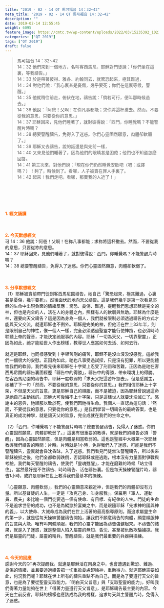 ```yaml
---
title: "2019 - 02 - 14 QT 馬可福音 14：32~42"
meta_title: "2019 - 02 - 14 QT 馬可福音 14：32~42"
description: ""
date: 2019-02-14 12:55:45
weight: 6095
feature_image: https://cmtc.tw/wp-content/uploads/2022/03/15235392_10211799862337740_180693556567566654_o-1.webp
categories: ["QT 2019"]
tags: ["QT 2019"]
draft: false
---
```


<blockquote>馬可福音 14：32~42<br />
14：32 他們來到一個地方，名叫客西馬尼。耶穌對門徒說：「你們坐在這裏，等我禱告。」<br />
14：33 於是帶著彼得、雅各、約翰同去，就驚恐起來，極其難過，<br />
14：34 對他們說：「我心裏甚是憂傷，幾乎要死；你們在這裏等候，警醒。」<br />
14：35 他就稍往前走，俯伏在地，禱告說：「倘若可行，便叫那時候過去。」<br />
14：36 他說：「阿爸！父啊！在你凡事都能；求你將這杯撤去。然而，不要從我的意思，只要從你的意思。」<br />
14：37 耶穌回來，見他們睡著了，就對彼得說：「西門，你睡覺嗎？不能警醒片時嗎？<br />
14：38 總要警醒禱告，免得入了迷惑。你們心靈固然願意，肉體卻軟弱了。」<br />
14：39 耶穌又去禱告，說的話還是與先前一樣，<br />
14：40 又來見他們睡著了，因為他們的眼睛甚是困倦；他們也不知道怎麼回答。<br />
14：41 第三次來，對他們說：「現在你們仍然睡覺安歇吧（吧：或譯嗎？）！夠了，時候到了。看哪，人子被賣在罪人手裏了。<br />
14：42 起來！我們走吧。看哪，那賣我的人近了！」</blockquote><br />
&nbsp;<br />
<br />
&nbsp;<br />
<br />
<span style="color: #ff6600;"><strong>1. </strong><strong>經文誦讀</strong></span><br />
<br />
<span style="color: #ff6600;"><strong> </strong></span><br />
<br />
<span style="color: #ff6600;"><strong>2. 今天默想</strong><strong>經文<br />
</strong></span>可 14：36 他說：阿爸！父啊！在祢凡事都能；求祢將這杯撤去。然而，不要從我的意思，只要從祢的意思。<br />
14：37 耶穌回來，見他們睡著了，就對彼得說：西門，你睡覺嗎？不能警醒片時嗎？<br />
14：38 總要警醒禱告，免得入了迷惑。你們心靈固然願意，肉體卻軟弱了。<br />
<br />
&nbsp;<br />
<br />
<span style="color: #ff6600;"><strong>3. 分享默想經文<br />
</strong></span>（1）耶穌被賣前帶門徒到客西馬尼園禱告，祂自己「驚恐起來，極其難過，心裏甚是憂傷，幾乎要死」，然後面伏於地向天父禱告。這是我們幾乎是第一次看見耶穌的生命中出現負面的情緒反應：驚恐、憂傷、難過，提醒我們思想耶穌是完全的神，但也是完全的人，活在人的身體之內，照樣有人的軟弱與無助。耶穌為什麼是神，還要向天父禱告？這是因為身為一個人，我們就被限制必須透過禱告的方式才能與天父交流，就連耶穌也不例外。耶穌是完美的神，但他活在世上33年半，則是限制自己的神性，像一個人一樣，完全必須透過聖靈才能行使神蹟，也必須時時聆聽上帝的聲音，才能決定祂服事的內容。耶穌「一切為天父，一切靠聖靈」，正因為如此，祂才能給世人作出榜樣，教導世人應當如何去活、如何去行。<br />
<br />
就連是耶穌，也同樣感受到十字架苦刑的痛苦，耶穌不是沒血沒淚沒感覺，這給我們一個很大的安慰。正因為如此，祂也凡事受過試探，只是沒有犯罪，所以更能體恤我們的軟弱。我們看見後來耶穌在十字架上忍受了刑罰和苦難，正因為是祂在客西馬尼園的禱告裏面經歷「禱告中的得勝」，禱告中的得勝，帶來環境上的得勝。在客西馬尼園的禱告中，耶穌一度軟弱的「求天父把這苦杯挪去」，但是感謝主，祂補了下一句「然而，不要從我的意思，只要從你的意思。」我們相信耶穌上十字架，不但是天父的旨意，更是耶穌自己的順服，而不是被迫，因為耶穌曾說過這命是祂自己主動捨的。耶穌大可後悔不上十字架，只是這樣世人就要沈淪滅亡了。感謝主的恩典，祂順服以致於死，使我們因祂得生命。我個人一直認為這句話：「然而，不要從我的意思，只要從你的意思。」是我們學習一切禱告的最終答案，也是真正的成功神學，就是讓天父的旨意，完全成就在我們的生命之中。<br />
<br />
（2）「西門，你睡覺嗎？不能警醒片時嗎？總要警醒禱告，免得入了迷惑。你們心靈固然願意，肉體卻軟弱了。」這裏有很重要的教導，就是我們的禱告必須「警醒」，因為心靈固然願意，但是肉體是相當軟弱的。這也是聖經中大概第一次耶穌教導我們禱告的時間：片時。片時就是1小時，免得我們入了迷惑，可能是我們不警醒禱告，靈裏就會昏沈昏昩，入了迷惑。我們看見門徒無法警醒禱告，所以後來耶穌被抓之後，他們全都軟弱跌倒，否認耶穌或是逃跑，根本沒有力量面對爭戰與考驗。我們每天警醒的禱告，使我們「靈魂甦醒」，才能在磨難的時候「站立得住」。當然最好是不住禱告、時時禱告、活在禱告裏。但是每天操練警醒片時，禱告1小時，或許是耶穌在世上教導我們最基本的操練。<br />
<br />
「心靈願意、肉體軟弱」，我們的心靈願意來親近神，但是我們的肉體卻沒有力量。所以基督徒的人生，一定是「攻克己身、叫身服我」。保羅用「軍人、運動員、農夫」來比喻一個門徒要過一個有使命、有目標、有紀律的人生。門徒的生命不是追求世俗的成功，也不是為縱慾於宴樂之中，而是跟隨耶穌「先求神的國與神的義」，以大使命、大誡命成為我們在世上活著的最高指導原則。而追求屬靈生命的第一步，就是從每天操練警醒禱告開始，讓我們不願意禱告的肉體，願意順服神的旨意與大能，唯有叫肉體順服，我們的心靈才能因為禱告強健起來。不禱告的結果，就是入了迷惑，就是整個人陷入屬靈的無知、昏沈、甚至被仇敵欺騙擄掠。我們是屬靈的門徒，屬靈的精兵，警醒禱告，就是我們最重要的兵器與操練。<br />
<br />
&nbsp;<br />
<br />
<span style="color: #ff6600;"><strong>4. 今天的回應<br />
</strong></span>感謝今天的QT再次提醒我，就連是耶穌活在肉身之中，也會遭遇到驚恐、難過、憂傷的情緒，並且要透過禱告把一切重擔憂慮卸給神，重新得力。就連耶穌需要如此，何況我們呢？耶穌在世上所有的禱告重點不為自己，而是為了要遵行天父的旨意，也是為了要從聖靈支取能力。「明白天父旨意」與「支取聖靈的能力」，好叫我們得著力量能夠在世上「得著力量遵行天父旨意」，是耶穌禱告最主要的內容。今天在主前反省，耶穌的榜樣也應該成為我的榜樣，追求每天與主警醒片時，免得入了迷惑。<br />
<br />
&nbsp;
        
